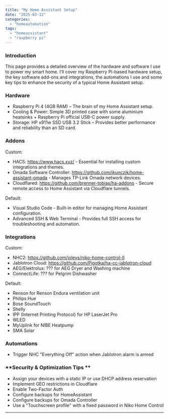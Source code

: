 ```yaml
---
title: "My Home Assistant Setup"
date: "2025-03-12"
categories:   
  - "homeautomation"
tags: 
  - "homeassistant"
  - "raspberry pi"  
---
```


### **Introduction**  
This page provides a detailed overview of the hardware and software I use to power my smart home. I’ll cover my Raspberry Pi-based hardware setup, the key software add-ons and integrations, the automations I use and some key tips to enhance the security of a typical Home Assistant setup.

### **Hardware**  

- Raspberry Pi 4 (4GB RAM) – The brain of my Home Assistant setup.
- Cooling & Power: Simple 3D printed case with some aluminium heatsinks + Raspberry Pi official USB-C power supply.
- Storage: HP x911w SSD USB 3.2 Stick – Provides better performance and reliability than an SD card.

### **Addons**  

Custom:
- HACS: https://www.hacs.xyz/ - Essential for installing custom integrations and themes.
- Omada Software Controller: https://github.com/jkunczik/home-assistant-omada - Manages TP-Link Omada network devices.
- Cloudflared: https://github.com/brenner-tobias/ha-addons - Secure remote access to Home Assistant via Cloudflare tunnels.

Default:
- Visual Studio Code - Built-in editor for managing Home Assistant configuration.
- Advanced SSH & Web Terminal - Provides full SSH access for troubleshooting and automation.


### **Integrations**  

Custom:
- NHC2: https://github.com/joleys/niko-home-control-II
- Jablotron Cloud: https://github.com/Pigotka/ha-cc-jablotron-cloud
- AEG/Elektrolux: ??? for AEG Dryer and Washing machine
- ConnectLife: ??? for Pelgrim Dishwasher

Default:
- Renson for Renson Endura ventilation unit
- Philips Hue
- Bose SoundTouch
- Shelly
- IPP (Internet Printing Protocol) for HP LaserJet Pro
- WLED
- MyUplink for NIBE Heatpump
- SMA Solar

### **Automations**  
- Trigger NHC "Everything Off" action when Jablotron alarm is armed

### **Security & Optimization Tips **  
- Assign your devices with a static IP or use DHCP address reservation
- Implement GEO restrictions in Cloudflare
- Enable Two-Factor Auth
- Configure backups for HomeAssistant
- Configure backups for Omada Controller
- Use a "Touchscreen profile" with a fixed password in Niko Home Control

---
